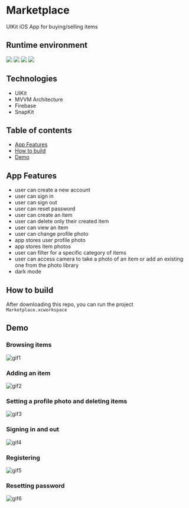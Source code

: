 # Marketplace

UIKit iOS App for buying/selling items

## Runtime environment
<img src="https://img.shields.io/badge/Swift-5.6-orange.svg?style=flat" /> <img src="https://img.shields.io/badge/iOS-15.5-blue.svg?style=flat" /> <img src="https://img.shields.io/badge/Xcode-13.4.1-blue.svg?style=flat" /> <img src="https://img.shields.io/badge/MacOS-12.6-blue.svg?style=flat" />

## Technologies
-   UIKit
-   MVVM Architecture
-   Firebase
-   SnapKit

## Table of contents

* [App Features](#app-features)
* [How to build](#how-to-build)
* [Demo](#demo)

## App Features

- 	user can create a new account 
- 	user can sign in
-   user can sign out
- 	user can reset password
- 	user can create an item
-   user can delete only their created item
- 	user can view an item
-   user can change profile photo
- 	app stores user profile photo
- 	app stores item photos
- 	user can filter for a specific category of items
-   user can access camera to take a photo of an item or add an existing one from the photo library
-   dark mode

## How to build
After downloading this repo, you can run the project `Marketplace.xcworkspace`

## Demo
### Browsing items
![gif1](Assets/gif1.gif)

### Adding an item
![gif2](Assets/gif2.gif)

### Setting a profile photo and deleting items
![gif3](Assets/gif3.gif)

### Signing in and out
![gif4](Assets/gif4.gif)

### Registering
![gif5](Assets/gif5.gif)

### Resetting password
![gif6](Assets/gif6.gif)

